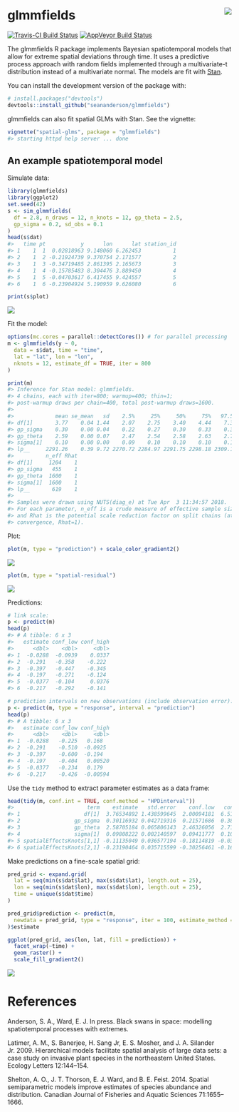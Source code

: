 <!-- README.md is generated from README.Rmd. Please edit that file -->
glmmfields <img src="inst/logo.png" align="right" />
====================================================

[![Travis-CI Build
Status](https://travis-ci.org/seananderson/glmmfields.svg?branch=master)](https://travis-ci.org/seananderson/glmmfields)
[![AppVeyor Build
Status](https://ci.appveyor.com/api/projects/status/github/seananderson/glmmfields?branch=master&svg=true)](https://ci.appveyor.com/project/seananderson/glmmfields)
<!-- [![codecov](https://codecov.io/github/seananderson/glmmfields/branch/master/graphs/badge.svg)](https://codecov.io/github/seananderson/glmmfields) -->

The glmmfields R package implements Bayesian spatiotemporal models that
allow for extreme spatial deviations through time. It uses a predictive
process approach with random fields implemented through a multivariate-t
distribution instead of a multivariate normal. The models are fit with
[Stan](http://mc-stan.org/).

You can install the development version of the package with:

``` r
# install.packages("devtools")
devtools::install_github("seananderson/glmmfields")
```

glmmfields can also fit spatial GLMs with Stan. See the vignette:

``` r
vignette("spatial-glms", package = "glmmfields")
#> starting httpd help server ... done
```

An example spatiotemporal model
-------------------------------

Simulate data:

``` r
library(glmmfields)
library(ggplot2)
set.seed(42)
s <- sim_glmmfields(
  df = 2.8, n_draws = 12, n_knots = 12, gp_theta = 2.5,
  gp_sigma = 0.2, sd_obs = 0.1
)
head(s$dat)
#>   time pt           y      lon      lat station_id
#> 1    1  1  0.02818963 9.148060 6.262453          1
#> 2    1  2 -0.21924739 9.370754 2.171577          2
#> 3    1  3 -0.34719485 2.861395 2.165673          3
#> 4    1  4 -0.15785483 8.304476 3.889450          4
#> 5    1  5 -0.04703617 6.417455 9.424557          5
#> 6    1  6 -0.23904924 5.190959 9.626080          6
```

``` r
print(s$plot)
```

![](README-figs/plot-sim-1.png)

Fit the model:

``` r
options(mc.cores = parallel::detectCores()) # for parallel processing
m <- glmmfields(y ~ 0,
  data = s$dat, time = "time",
  lat = "lat", lon = "lon",
  nknots = 12, estimate_df = TRUE, iter = 800
)
```

``` r
print(m)
#> Inference for Stan model: glmmfields.
#> 4 chains, each with iter=800; warmup=400; thin=1; 
#> post-warmup draws per chain=400, total post-warmup draws=1600.
#> 
#>             mean se_mean   sd    2.5%     25%     50%     75%   97.5%
#> df[1]       3.77    0.04 1.44    2.07    2.75    3.40    4.44    7.32
#> gp_sigma    0.30    0.00 0.04    0.22    0.27    0.30    0.33    0.39
#> gp_theta    2.59    0.00 0.07    2.47    2.54    2.58    2.63    2.72
#> sigma[1]    0.10    0.00 0.00    0.09    0.10    0.10    0.10    0.10
#> lp__     2291.26    0.39 9.72 2270.72 2284.97 2291.75 2298.18 2309.16
#>          n_eff Rhat
#> df[1]     1204    1
#> gp_sigma   455    1
#> gp_theta  1600    1
#> sigma[1]  1600    1
#> lp__       619    1
#> 
#> Samples were drawn using NUTS(diag_e) at Tue Apr  3 11:34:57 2018.
#> For each parameter, n_eff is a crude measure of effective sample size,
#> and Rhat is the potential scale reduction factor on split chains (at 
#> convergence, Rhat=1).
```

Plot:

``` r
plot(m, type = "prediction") + scale_color_gradient2()
```

![](README-figs/plot-predictions-1.png)

``` r
plot(m, type = "spatial-residual")
```

![](README-figs/plot-predictions-2.png)

Predictions:

``` r
# link scale:
p <- predict(m)
head(p)
#> # A tibble: 6 x 3
#>   estimate conf_low conf_high
#>      <dbl>    <dbl>     <dbl>
#> 1  -0.0288  -0.0939    0.0337
#> 2  -0.291   -0.358    -0.222 
#> 3  -0.397   -0.447    -0.345 
#> 4  -0.197   -0.271    -0.124 
#> 5  -0.0377  -0.104     0.0376
#> 6  -0.217   -0.292    -0.141

# prediction intervals on new observations (include observation error):
p <- predict(m, type = "response", interval = "prediction")
head(p)
#> # A tibble: 6 x 3
#>   estimate conf_low conf_high
#>      <dbl>    <dbl>     <dbl>
#> 1  -0.0288   -0.225   0.168  
#> 2  -0.291    -0.510  -0.0925 
#> 3  -0.397    -0.600  -0.194  
#> 4  -0.197    -0.404   0.00520
#> 5  -0.0377   -0.234   0.179  
#> 6  -0.217    -0.426  -0.00594
```

Use the `tidy` method to extract parameter estimates as a data frame:

``` r
head(tidy(m, conf.int = TRUE, conf.method = "HPDinterval"))
#>                       term    estimate   std.error    conf.low   conf.high
#> 1                    df[1]  3.76534892 1.438599645  2.00094181  6.51725298
#> 2                 gp_sigma  0.30116932 0.042719316  0.21571686  0.38113939
#> 3                 gp_theta  2.58705184 0.065806143  2.46326056  2.71425282
#> 4                 sigma[1]  0.09808222 0.002140597  0.09411777  0.10221265
#> 5 spatialEffectsKnots[1,1] -0.11135049 0.036577194 -0.18114819 -0.03755901
#> 6 spatialEffectsKnots[2,1] -0.23190464 0.035715599 -0.30256461 -0.16395474
```

Make predictions on a fine-scale spatial grid:

``` r
pred_grid <- expand.grid(
  lat = seq(min(s$dat$lat), max(s$dat$lat), length.out = 25),
  lon = seq(min(s$dat$lon), max(s$dat$lon), length.out = 25),
  time = unique(s$dat$time)
)

pred_grid$prediction <- predict(m,
  newdata = pred_grid, type = "response", iter = 100, estimate_method = "median"
)$estimate

ggplot(pred_grid, aes(lon, lat, fill = prediction)) +
  facet_wrap(~time) +
  geom_raster() +
  scale_fill_gradient2()
```

![](README-figs/grid-predictions-1.png)

References
==========

Anderson, S. A., Ward, E. J. In press. Black swans in space: modelling
spatiotemporal processes with extremes.

Latimer, A. M., S. Banerjee, H. Sang Jr, E. S. Mosher, and J. A.
Silander Jr. 2009. Hierarchical models facilitate spatial analysis of
large data sets: a case study on invasive plant species in the
northeastern United States. Ecology Letters 12:144–154.

Shelton, A. O., J. T. Thorson, E. J. Ward, and B. E. Feist. 2014.
Spatial semiparametric models improve estimates of species abundance and
distribution. Canadian Journal of Fisheries and Aquatic Sciences
71:1655–1666.
